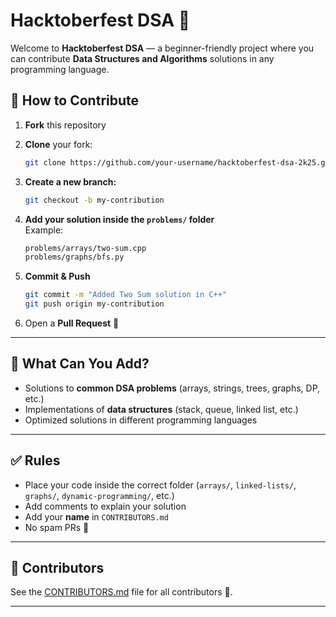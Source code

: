 # Hacktoberfest DSA 🎯

Welcome to **Hacktoberfest DSA** — a beginner-friendly project where you can contribute **Data Structures and Algorithms** solutions in any programming language.

## 🚀 How to Contribute

1. **Fork** this repository  
2. **Clone** your fork:

   ```bash
   git clone https://github.com/your-username/hacktoberfest-dsa-2k25.git
   ```

3. **Create a new branch:**

   ```bash
   git checkout -b my-contribution
   ```

4. **Add your solution inside the `problems/` folder**  
   Example:

   ```bash
   problems/arrays/two-sum.cpp
   problems/graphs/bfs.py
   ```

5. **Commit & Push**

   ```bash
   git commit -m "Added Two Sum solution in C++"
   git push origin my-contribution
   ```

6. Open a **Pull Request** 🎉

---

## 📂 What Can You Add?

- Solutions to **common DSA problems** (arrays, strings, trees, graphs, DP, etc.)  
- Implementations of **data structures** (stack, queue, linked list, etc.)  
- Optimized solutions in different programming languages  

---

## ✅ Rules

- Place your code inside the correct folder (`arrays/`, `linked-lists/`, `graphs/`, `dynamic-programming/`, etc.)  
- Add comments to explain your solution  
- Add your **name** in `CONTRIBUTORS.md`  
- No spam PRs 🚫

---

## 👥 Contributors

See the [CONTRIBUTORS.md](CONTRIBUTORS.md) file for all contributors 💜.

---
